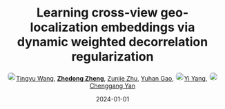 ---
title: "Learning cross-view geo-localization embeddings via dynamic weighted decorrelation regularization"
collection: publications
permalink: /publication/Learning2024
date: 2024-01-01
doi: 
keywords: visual geo-localization, 
venue: 'IEEE Transactions on Geoscience and Remote Sensing'
author: '<a href="https://zdzheng.xyz/authors/Tingyu-Wang" class="author"> <img src= "https://zdzheng.xyz/files/tingyu-wang.jpeg" alt="tingyu-wang" style="border-radius: 50%; height:20px; width:20px">Tingyu Wang</a>, <strong><a href="https://zdzheng.xyz/authors/Zhedong-Zheng" class="author">Zhedong Zheng</a></strong>, <a href="https://zdzheng.xyz/authors/Zunjie-Zhu" class="author">Zunjie Zhu</a>, <a href="https://zdzheng.xyz/authors/Yuhan-Gao" class="author">Yuhan Gao</a>, <a href="https://zdzheng.xyz/authors/Yi-Yang" class="author"> <img src= "https://zdzheng.xyz/files/yi-yang.jpeg" alt="yi-yang" style="border-radius: 50%; height:20px; width:20px">Yi Yang</a>, <a href="https://zdzheng.xyz/authors/Chenggang-Yan" class="author"> <img src= "https://zdzheng.xyz/files/chenggang-yan.jpg" alt="chenggang-yan" style="border-radius: 50%; height:20px; width:20px">Chenggang Yan</a>'
sqlauthor: '{"@type": "Person","name": "Tingyu Wang"}, {"@type": "Person","name": "Zhedong Zheng"}, {"@type": "Person","name": "Zunjie Zhu"}, {"@type": "Person","name": "Yuhan Gao"}, {"@type": "Person","name": "Yi Yang"}, {"@type": "Person","name": "Chenggang Yan"}'
citation: ' Tingyu Wang,  Zhedong Zheng,  Zunjie Zhu,  Yuhan Gao,  Yi Yang,  Chenggang Yan, &quot;Learning cross-view geo-localization embeddings via dynamic weighted decorrelation regularization.&quot; IEEE Transactions on Geoscience and Remote Sensing, 2024.'
pub_year: '2024'
bib: >
    @article{wang2022learning,<br>author = "Wang, Tingyu and Zheng, Zhedong and Zhu, Zunjie and Gao, Yuhan and Yang, Yi and Yan, Chenggang",<br>title = "Learning cross-view geo-localization embeddings via dynamic weighted decorrelation regularization",<br>journal = "IEEE Transactions on Geoscience and Remote Sensing",<br>year = "2024"
    }

---